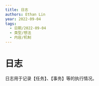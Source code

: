 ```yaml
---
title: 日志
authors: Ethan Lin
year: 2022-09-04 
tags:
  - 日期/2022-09-04 
  - 类型/想法 
  - 内容/机制 
---
```



# 日志





日志用于记录【任务】、【事务】等的执行情况。